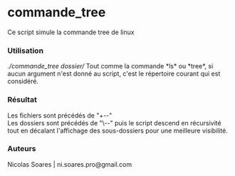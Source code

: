 # commande_tree
Ce script simule la commande tree de linux

<h3>Utilisation</h3> 
<i>./commande_tree dossier/</i>
Tout comme la commande *ls* ou *tree*, si aucun argument n'est donné au script, c'est le répertoire courant qui est considéré.<br/>

<h3>Résultat</h3>
Les fichiers sont précédés de "+--"<br/>
Les dossiers sont précédés de "\--" puis le script descend en récursivité tout en décalant l'affichage des sous-dossiers pour une meilleure visibilité.

<h3>Auteurs</h3>
Nicolas Soares | ni.soares.pro@gmail.com
